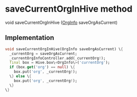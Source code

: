 


# saveCurrentOrgInHive method








void saveCurrentOrgInHive
([OrgInfo](../../models_organization_org_info/OrgInfo-class.md) saveOrgAsCurrent)








## Implementation

```dart
void saveCurrentOrgInHive(OrgInfo saveOrgAsCurrent) \{
  _currentOrg = saveOrgAsCurrent;
  _currentOrgInfoController.add(_currentOrg!);
  final box = Hive.box\<OrgInfo\>('currentOrg');
  if (box.get('org') == null) \{
    box.put('org', _currentOrg!);
  \} else \{
    box.put('org', _currentOrg!);
  \}
\}
```







